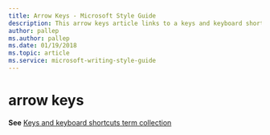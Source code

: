 ```yaml
---
title: Arrow Keys - Microsoft Style Guide
description: This arrow keys article links to a keys and keyboard shortcuts term collection that's in accordance with Microsoft style guidelines.
author: pallep
ms.author: pallep
ms.date: 01/19/2018
ms.topic: article
ms.service: microsoft-writing-style-guide
---
```


# arrow keys

**See** [Keys and keyboard shortcuts term collection](~/a-z-word-list-term-collections/term-collections/keys-keyboard-shortcuts.md)
